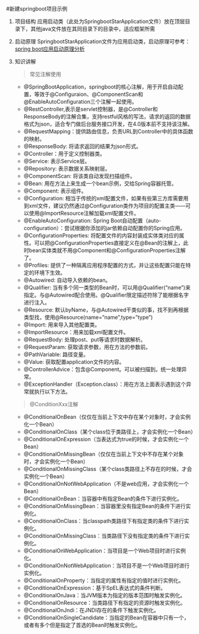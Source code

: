 #新建springboot项目示例
1. 项目结构
    应用启动类（此处为SpringbootStarApplication文件）放在顶层目录下，其他java文件放在其同目录下的目录中，适应框架所需
2. 启动原理
  SpringbootStarApplication文件为应用启动类，启动原理可参考：[spring boot应用启动原理分析](https://blog.csdn.net/hengyunabc/article/details/50120001)
3. 知识讲解
   
   > 常见注解使用
   
      - @SpringBootApplication，springboot的核心注解，用于开启自动配置，等效于@Configuraion、@ComponentScan和@EnableAutoConfiguration三个注解一起使用。
      - @RestController,表示是servlet控制器，是@Controller和ResponseBody的注解合集，支持restful风格的写法，请求的返回的数据格式为json，适合专门做后台服务接口开发，在4.0版本前不支持该注解。
      - @RequestMapping：提供路由信息，负责URL到Controller中的具体函数的映射。
      - @ResponseBody: 将请求返回的结果为json形式。
      - @Controller：用于定义控制器类。
      - @Service: 表示Service层。
      - @Repository: 表示数据关系映射层。
      - @ComponentScan: 将该类自动发现扫描组件。
      - @Bean: 用在方法上来生成一个bean示例，交给Spring容器托管。
      - @Component: 表示组件。
      - @Configuration: 相当于传统的xml配置文件，如果有些第三方库需要用到xml文件，建议仍然通过@Configuration类作为项目的配置主类——可以使用@ImportResource注解加载xml配置文件。
      - @EnableAutoConfiguration: Spring Boot自动配置（auto-configuration）：尝试根据你添加的jar依赖自动配置你的Spring应用。
      - @ConfigurationProperties: 将配置文件的内容封装成实体类对应的属性。可以把@ConfigurationProperties直接定义在@Bean的注解上，此时bean实体类就不用@Component和@ConfigurationProperties注解了。
      - @Profiles: 提供了一种隔离应用程序配置的方式，并让这些配置只能在特定的环境下生效。
      - @Autowired: 自动导入依赖的bean。
      - @Qualifier: 当有多个同一类型的Bean时，可以用@Qualifier(“name”)来指定。与@Autowired配合使用。@Qualifier限定描述符除了能根据名字进行注入。
      - @Resource: 默认byName，与@Autowired干类似的事，找不到再根据类型找，使用@Resource(name=”name”,type=”type”)
      - @Import: 用来导入其他配置类。
      - @ImportResource：用来加载xml配置文件。
      - @RequestBody: 处理post、put等请求时数据解析。
      - @RequestParam: 获取请求参数，用在方法的参数前。
      - @PathVariable: 路径变量。
      - @Value: 获取配置application文件的内容。
      - @ControllerAdvice：包含@Component。可以被扫描到。统一处理异常。
      - @ExceptionHandler（Exception.class）：用在方法上面表示遇到这个异常就执行以下方法。
      
   > @ConditionXxx注解
      - @ConditionalOnBean（仅仅在当前上下文中存在某个对象时，才会实例化一个Bean）
      - @ConditionalOnClass（某个class位于类路径上，才会实例化一个Bean）
      - @ConditionalOnExpression（当表达式为true的时候，才会实例化一个Bean）
      - @ConditionalOnMissingBean（仅仅在当前上下文中不存在某个对象时，才会实例化一个Bean）
      - @ConditionalOnMissingClass（某个class类路径上不存在的时候，才会实例化一个Bean）
      - @ConditionalOnNotWebApplication（不是web应用，才会实例化一个Bean）
      - @ConditionalOnBean：当容器中有指定Bean的条件下进行实例化。
      - @ConditionalOnMissingBean：当容器里没有指定Bean的条件下进行实例化。
      - @ConditionalOnClass：当classpath类路径下有指定类的条件下进行实例化。
      - @ConditionalOnMissingClass：当类路径下没有指定类的条件下进行实例化。
      - @ConditionalOnWebApplication：当项目是一个Web项目时进行实例化。
      - @ConditionalOnNotWebApplication：当项目不是一个Web项目时进行实例化。
      - @ConditionalOnProperty：当指定的属性有指定的值时进行实例化。
      - @ConditionalOnExpression：基于SpEL表达式的条件判断。
      - @ConditionalOnJava：当JVM版本为指定的版本范围时触发实例化。
      - @ConditionalOnResource：当类路径下有指定的资源时触发实例化。
      - @ConditionalOnJndi：在JNDI存在的条件下触发实例化。
      - @ConditionalOnSingleCandidate：当指定的Bean在容器中只有一个，或者有多个但是指定了首选的Bean时触发实例化。